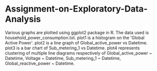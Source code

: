 # Assignment-on-Exploratory-Data-Analysis
Various graphs are plotted using ggplot2 package in R.
The data used is household_power_consumption.txt.
plot1 is a histogram on the 'Global Active Power'.
plot2 is a line graph of Global_active_power vs Datetime.
plot3 is a bar chart of Sub_metering_1 vs Datetime.
plot4 represents clustering of multiple line diagrams respectively of Global_active_power ~ Datetime, Voltage ~ Datetime, Sub_metering_1 ~ Datetime, Global_reactive_power ~ Datetime.

